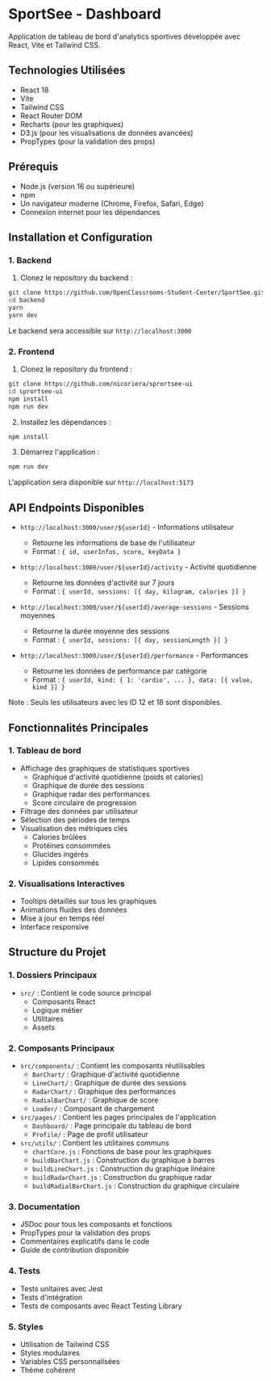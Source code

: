 # SportSee - Dashboard

Application de tableau de bord d'analytics sportives développée avec React, Vite et Tailwind CSS.

## Technologies Utilisées

- React 18
- Vite
- Tailwind CSS
- React Router DOM
- Recharts (pour les graphiques)
- D3.js (pour les visualisations de données avancées)
- PropTypes (pour la validation des props)

## Prérequis

- Node.js (version 16 ou supérieure)
- npm
- Un navigateur moderne (Chrome, Firefox, Safari, Edge)
- Connexion internet pour les dépendances

## Installation et Configuration

### 1. Backend

1. Clonez le repository du backend :

```bash
git clone https://github.com/OpenClassrooms-Student-Center/SportSee.git backend
cd backend
yarn
yarn dev
```

Le backend sera accessible sur `http://localhost:3000`

### 2. Frontend

1. Clonez le repository du frontend :

```bash
git clone https://github.com/nicoriera/sprortsee-ui
cd sprortsee-ui
npm install
npm run dev
```

2. Installez les dépendances :

```bash
npm install
```

3. Démarrez l'application :

```bash
npm run dev
```

L'application sera disponible sur `http://localhost:5173`

## API Endpoints Disponibles

- `http://localhost:3000/user/${userId}` - Informations utilisateur

  - Retourne les informations de base de l'utilisateur
  - Format : `{ id, userInfos, score, keyData }`

- `http://localhost:3000/user/${userId}/activity` - Activité quotidienne

  - Retourne les données d'activité sur 7 jours
  - Format : `{ userId, sessions: [{ day, kilogram, calories }] }`

- `http://localhost:3000/user/${userId}/average-sessions` - Sessions moyennes

  - Retourne la durée moyenne des sessions
  - Format : `{ userId, sessions: [{ day, sessionLength }] }`

- `http://localhost:3000/user/${userId}/performance` - Performances
  - Retourne les données de performance par catégorie
  - Format : `{ userId, kind: { 1: 'cardio', ... }, data: [{ value, kind }] }`

Note : Seuls les utilisateurs avec les ID 12 et 18 sont disponibles.

## Fonctionnalités Principales

### 1. Tableau de bord

- Affichage des graphiques de statistiques sportives
  - Graphique d'activité quotidienne (poids et calories)
  - Graphique de durée des sessions
  - Graphique radar des performances
  - Score circulaire de progression
- Filtrage des données par utilisateur
- Sélection des périodes de temps
- Visualisation des métriques clés
  - Calories brûlées
  - Protéines consommées
  - Glucides ingérés
  - Lipides consommés

### 2. Visualisations Interactives

- Tooltips détaillés sur tous les graphiques
- Animations fluides des données
- Mise à jour en temps réel
- Interface responsive

## Structure du Projet

### 1. Dossiers Principaux

- `src/` : Contient le code source principal
  - Composants React
  - Logique métier
  - Utilitaires
  - Assets

### 2. Composants Principaux

- `src/components/` : Contient les composants réutilisables
  - `BarChart/` : Graphique d'activité quotidienne
  - `LineChart/` : Graphique de durée des sessions
  - `RadarChart/` : Graphique des performances
  - `RadialBarChart/` : Graphique de score
  - `Loader/` : Composant de chargement
- `src/pages/` : Contient les pages principales de l'application
  - `Dashboard/` : Page principale du tableau de bord
  - `Profile/` : Page de profil utilisateur
- `src/utils/` : Contient les utilitaires communs
  - `chartCore.js` : Fonctions de base pour les graphiques
  - `buildBarChart.js` : Construction du graphique à barres
  - `buildLineChart.js` : Construction du graphique linéaire
  - `buildRadarChart.js` : Construction du graphique radar
  - `buildRadialBarChart.js` : Construction du graphique circulaire

### 3. Documentation

- JSDoc pour tous les composants et fonctions
- PropTypes pour la validation des props
- Commentaires explicatifs dans le code
- Guide de contribution disponible

### 4. Tests

- Tests unitaires avec Jest
- Tests d'intégration
- Tests de composants avec React Testing Library

### 5. Styles

- Utilisation de Tailwind CSS
- Styles modulaires
- Variables CSS personnalisées
- Thème cohérent
